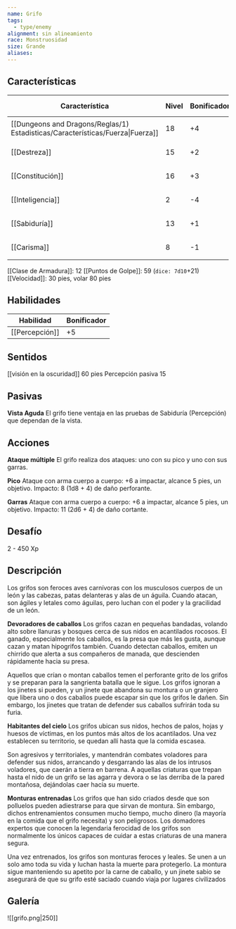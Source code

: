 ```yaml
---
name: Grifo
tags:
  - type/enemy
alignment: sin alineamiento
race: Monstruosidad
size: Grande
aliases:
---
```


## Características

| Característica                                                                 | Nivel | Bonificador | Lanzar dado      |
| ------------------------------------------------------------------------------ | ----- | ----------- | ---------------- |
| [[Dungeons and Dragons/Reglas/1) Estadisticas/Características/Fuerza\|Fuerza]] | 18    | +4          | `dice: 1d20 + 0` |
| [[Destreza]]                                                                   | 15    | +2          | `dice: 1d20 + 0` |
| [[Constitución]]                                                               | 16    | +3          | `dice: 1d20 + 0` |
| [[Inteligencia]]                                                               | 2     | -4          | `dice: 1d20 + 0` |
| [[Sabiduría]]                                                                  | 13    | +1          | `dice: 1d20 + 0` |
| [[Carisma]]                                                                    | 8     | -1          | `dice: 1d20 + 0` |

[[Clase de Armadura]]: 12
[[Puntos de Golpe]]: 59 (`dice: 7d10`+21)
[[Velocidad]]: 30 pies, volar 80 pies

## Habilidades

| Habilidad      | Bonificador |
| -------------- | ----------- |
| [[Percepción]] | +5          |

## Sentidos

[[visión en la oscuridad]] 60 pies
Percepción pasiva 15

## Pasivas

**Vista Aguda**
El grifo tiene ventaja en las pruebas de Sabiduría (Percepción) que dependan de la vista.

## Acciones

**Ataque múltiple**
El grifo realiza dos ataques: uno con su pico y uno con sus garras.

**Pico**
Ataque con arma cuerpo a cuerpo: +6 a impactar, alcance 5 pies, un objetivo. 
Impacto: 8 (1d8 + 4) de daño perforante.

**Garras**
Ataque con arma cuerpo a cuerpo: +6 a impactar, alcance 5 pies, un objetivo. 
Impacto: 11 (2d6 + 4) de daño cortante.

## Desafío

2 - 450 Xp

## Descripción

Los grifos son feroces aves carnívoras con los musculosos cuerpos de un león y las cabezas, patas delanteras y alas de un águila. Cuando atacan, son ágiles y letales como águilas, pero luchan con el poder y la gracilidad de un león.

**Devoradores de caballos**
Los grifos cazan en pequeñas bandadas, volando alto sobre llanuras y bosques cerca de sus nidos en acantilados rocosos. El ganado, especialmente los caballos, es la presa que más les gusta, aunque cazan y matan hipogrifos también. Cuando detectan caballos, emiten un chirrido que alerta a sus compañeros de manada, que descienden rápidamente hacia su presa.

Aquellos que crían o montan caballos temen el perforante grito de los grifos y se preparan para la sangrienta batalla que le sigue. Los grifos ignoran a los jinetes si pueden, y un jinete que abandona su montura o un granjero que libera uno o dos caballos puede escapar sin que los grifos le dañen. Sin embargo, los jinetes que tratan de defender sus caballos sufrirán toda su furia.

**Habitantes del cielo**
Los grifos ubican sus nidos, hechos de palos, hojas y huesos de víctimas, en los puntos más altos de los acantilados. Una vez establecen su territorio, se quedan allí hasta que la comida escasea.

Son agresivos y territoriales, y mantendrán combates voladores para defender sus nidos, arrancando y desgarrando las alas de los intrusos voladores, que caerán a tierra en barrena. A aquellas criaturas que trepan hasta el nido de un grifo se las agarra y devora o se las derriba de la pared montañosa, dejándolas caer hacia su muerte.

**Monturas entrenadas**
Los grifos que han sido criados desde que son polluelos pueden adiestrarse para que sirvan de montura. Sin embargo, dichos entrenamientos consumen mucho tiempo, mucho dinero (la mayoría en la comida que el grifo necesita) y son peligrosos. Los domadores expertos que conocen la legendaria ferocidad de los grifos son normalmente los únicos capaces de cuidar a estas criaturas de una manera segura.

Una vez entrenados, los grifos son monturas feroces y leales. Se unen a un solo amo toda su vida y luchan hasta la muerte para protegerlo. La montura sigue manteniendo su apetito por la carne de caballo, y un jinete sabio se asegurará de que su grifo esté saciado cuando viaja por lugares civilizados

## Galería

![[grifo.png|250]]